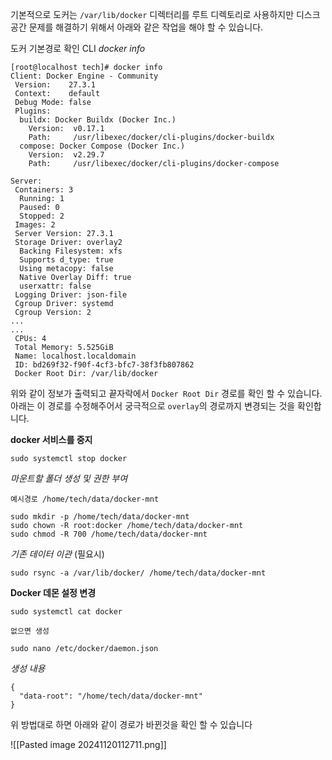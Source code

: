 기본적으로 도커는 `/var/lib/docker` 디렉터리를 루트 디렉토리로 사용하지만 디스크 공간 문제를 해결하기 위해서 아래와 같은 작업을 해야 할 수 있습니다.

도커 기본경로 확인 CLI *docker info*
```
[root@localhost tech]# docker info
Client: Docker Engine - Community
 Version:    27.3.1
 Context:    default
 Debug Mode: false
 Plugins:
  buildx: Docker Buildx (Docker Inc.)
    Version:  v0.17.1
    Path:     /usr/libexec/docker/cli-plugins/docker-buildx
  compose: Docker Compose (Docker Inc.)
    Version:  v2.29.7
    Path:     /usr/libexec/docker/cli-plugins/docker-compose

Server:
 Containers: 3
  Running: 1
  Paused: 0
  Stopped: 2
 Images: 2
 Server Version: 27.3.1
 Storage Driver: overlay2
  Backing Filesystem: xfs
  Supports d_type: true
  Using metacopy: false
  Native Overlay Diff: true
  userxattr: false
 Logging Driver: json-file
 Cgroup Driver: systemd
 Cgroup Version: 2
...
...
 CPUs: 4
 Total Memory: 5.525GiB
 Name: localhost.localdomain
 ID: bd269f32-f90f-4cf3-bfc7-38f3fb807862
 Docker Root Dir: /var/lib/docker
```

위와 같이 정보가 출력되고 끝자락에서 `Docker Root Dir` 경로를 확인 할 수 있습니다.
아래는 이 경로를 수정해주어서 궁극적으로 `overlay`의 경로까지 변경되는 것을 확인합니다.

**docker 서비스를 중지**
```
sudo systemctl stop docker
```

*마운트할 폴더 생성 및 권한 부여*
```
예시경로 /home/tech/data/docker-mnt

sudo mkdir -p /home/tech/data/docker-mnt
sudo chown -R root:docker /home/tech/data/docker-mnt
sudo chmod -R 700 /home/tech/data/docker-mnt
```

*기존 데이터 이관* (필요시)
```
sudo rsync -a /var/lib/docker/ /home/tech/data/docker-mnt
```

**Docker 데몬 설정 변경**
```
sudo systemctl cat docker

없으면 생성

sudo nano /etc/docker/daemon.json
```

*생성 내용*
```
{
  "data-root": "/home/tech/data/docker-mnt"
}
```

위 방법대로 하면 아래와 같이 경로가 바뀐것을 확인 할 수 있습니다

![[Pasted image 20241120112711.png]]

